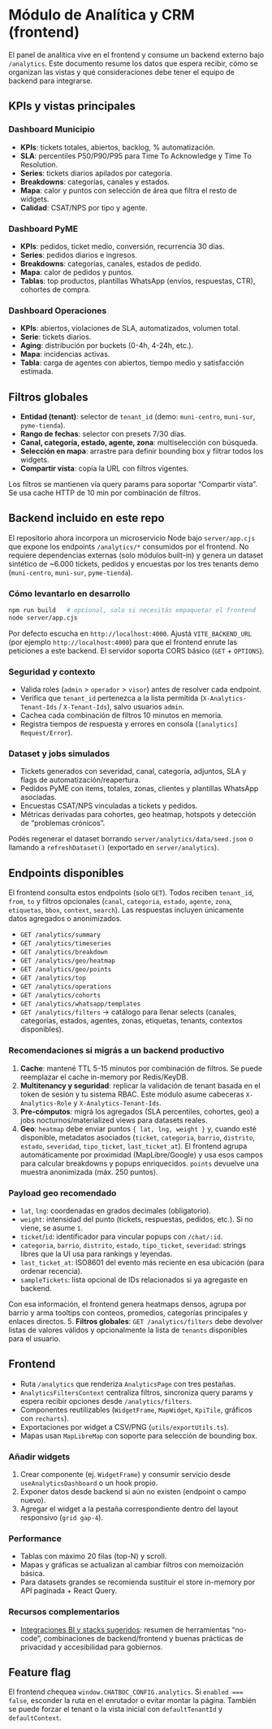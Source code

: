 # Módulo de Analítica y CRM (frontend)

El panel de analítica vive en el frontend y consume un backend externo bajo `/analytics`. Este documento resume los datos que espera recibir, cómo se organizan las vistas y qué consideraciones debe tener el equipo de backend para integrarse.

## KPIs y vistas principales

### Dashboard Municipio
- **KPIs**: tickets totales, abiertos, backlog, % automatización.
- **SLA**: percentiles P50/P90/P95 para Time To Acknowledge y Time To Resolution.
- **Series**: tickets diarios apilados por categoría.
- **Breakdowns**: categorías, canales y estados.
- **Mapa**: calor y puntos con selección de área que filtra el resto de widgets.
- **Calidad**: CSAT/NPS por tipo y agente.

### Dashboard PyME
- **KPIs**: pedidos, ticket medio, conversión, recurrencia 30 días.
- **Series**: pedidos diarios e ingresos.
- **Breakdowns**: categorías, canales, estados de pedido.
- **Mapa**: calor de pedidos y puntos.
- **Tablas**: top productos, plantillas WhatsApp (envíos, respuestas, CTR), cohortes de compra.

### Dashboard Operaciones
- **KPIs**: abiertos, violaciones de SLA, automatizados, volumen total.
- **Serie**: tickets diarios.
- **Aging**: distribución por buckets (0-4h, 4-24h, etc.).
- **Mapa**: incidencias activas.
- **Tabla**: carga de agentes con abiertos, tiempo medio y satisfacción estimada.

## Filtros globales

- **Entidad (tenant)**: selector de `tenant_id` (demo: `muni-centro`, `muni-sur`, `pyme-tienda`).
- **Rango de fechas**: selector con presets 7/30 días.
- **Canal, categoría, estado, agente, zona**: multiselección con búsqueda.
- **Selección en mapa**: arrastre para definir bounding box y filtrar todos los widgets.
- **Compartir vista**: copia la URL con filtros vigentes.

Los filtros se mantienen vía query params para soportar “Compartir vista”. Se usa cache HTTP de 10 min por combinación de filtros.

## Backend incluido en este repo

El repositorio ahora incorpora un microservicio Node bajo `server/app.cjs` que expone los endpoints `/analytics/*` consumidos por el frontend. No requiere dependencias externas (solo módulos built-in) y genera un dataset sintético de ~6.000 tickets, pedidos y encuestas por los tres tenants demo (`muni-centro`, `muni-sur`, `pyme-tienda`).

### Cómo levantarlo en desarrollo

```bash
npm run build   # opcional, solo si necesitás empaquetar el frontend
node server/app.cjs
```

Por defecto escucha en `http://localhost:4000`. Ajustá `VITE_BACKEND_URL` (por ejemplo `http://localhost:4000`) para que el frontend enrute las peticiones a este backend. El servidor soporta CORS básico (`GET` + `OPTIONS`).

### Seguridad y contexto

- Valida roles (`admin` > `operador` > `visor`) antes de resolver cada endpoint.
- Verifica que `tenant_id` pertenezca a la lista permitida (`X-Analytics-Tenant-Ids` / `X-Tenant-Ids`), salvo usuarios `admin`.
- Cachea cada combinación de filtros 10 minutos en memoria.
- Registra tiempos de respuesta y errores en consola (`[analytics] Request/Error`).

### Dataset y jobs simulados

- Tickets generados con severidad, canal, categoría, adjuntos, SLA y flags de automatización/reapertura.
- Pedidos PyME con items, totales, zonas, clientes y plantillas WhatsApp asociadas.
- Encuestas CSAT/NPS vinculadas a tickets y pedidos.
- Métricas derivadas para cohortes, geo heatmap, hotspots y detección de “problemas crónicos”.

Podés regenerar el dataset borrando `server/analytics/data/seed.json` o llamando a `refreshDataset()` (exportado en `server/analytics`).

## Endpoints disponibles

El frontend consulta estos endpoints (solo `GET`). Todos reciben `tenant_id`, `from`, `to` y filtros opcionales (`canal`, `categoria`, `estado`, `agente`, `zona`, `etiquetas`, `bbox`, `context`, `search`). Las respuestas incluyen únicamente datos agregados o anonimizados.

- `GET /analytics/summary`
- `GET /analytics/timeseries`
- `GET /analytics/breakdown`
- `GET /analytics/geo/heatmap`
- `GET /analytics/geo/points`
- `GET /analytics/top`
- `GET /analytics/operations`
- `GET /analytics/cohorts`
- `GET /analytics/whatsapp/templates`
- `GET /analytics/filters` → catálogo para llenar selects (canales, categorías, estados, agentes, zonas, etiquetas, tenants, contextos disponibles).

### Recomendaciones si migrás a un backend productivo

1. **Cache**: mantené TTL 5-15 minutos por combinación de filtros. Se puede reemplazar el cache in-memory por Redis/KeyDB.
2. **Multitenancy y seguridad**: replicar la validación de tenant basada en el token de sesión y tu sistema RBAC. Este módulo asume cabeceras `X-Analytics-Role` y `X-Analytics-Tenant-Ids`.
3. **Pre-cómputos**: migrá los agregados (SLA percentiles, cohortes, geo) a jobs nocturnos/materialized views para datasets reales.
4. **Geo**: `heatmap` debe enviar puntos `{ lat, lng, weight }` y, cuando esté disponible, metadatos asociados (`ticket`, `categoria`, `barrio`, `distrito`, `estado`, `severidad`, `tipo_ticket`, `last_ticket_at`). El frontend agrupa automáticamente por proximidad (MapLibre/Google) y usa esos campos para calcular breakdowns y popups enriquecidos. `points` devuelve una muestra anonimizada (máx. 250 puntos).

### Payload geo recomendado

- `lat`, `lng`: coordenadas en grados decimales (obligatorio).
- `weight`: intensidad del punto (tickets, respuestas, pedidos, etc.). Si no viene, se asume `1`.
- `ticket`/`id`: identificador para vincular popups con `/chat/:id`.
- `categoria`, `barrio`, `distrito`, `estado`, `tipo_ticket`, `severidad`: strings libres que la UI usa para rankings y leyendas.
- `last_ticket_at`: ISO8601 del evento más reciente en esa ubicación (para ordenar recencia).
- `sampleTickets`: lista opcional de IDs relacionados si ya agregaste en backend.

Con esa información, el frontend genera heatmaps densos, agrupa por barrio y arma tooltips con conteos, promedios, categorías principales y enlaces directos.
5. **Filtros globales**: `GET /analytics/filters` debe devolver listas de valores válidos y opcionalmente la lista de `tenants` disponibles para el usuario.

## Frontend

- Ruta `/analytics` que renderiza `AnalyticsPage` con tres pestañas.
- `AnalyticsFiltersContext` centraliza filtros, sincroniza query params y espera recibir opciones desde `/analytics/filters`.
- Componentes reutilizables (`WidgetFrame`, `MapWidget`, `KpiTile`, gráficos con `recharts`).
- Exportaciones por widget a CSV/PNG (`utils/exportUtils.ts`).
- Mapas usan `MapLibreMap` con soporte para selección de bounding box.

### Añadir widgets
1. Crear componente (ej. `WidgetFrame`) y consumir servicio desde `useAnalyticsDashboard` o un hook propio.
2. Exponer datos desde backend si aún no existen (endpoint o campo nuevo).
3. Agregar el widget a la pestaña correspondiente dentro del layout responsivo (`grid gap-4`).

### Performance
- Tablas con máximo 20 filas (top-N) y scroll.
- Mapas y gráficas se actualizan al cambiar filtros con memoización básica.
- Para datasets grandes se recomienda sustituir el store in-memory por API paginada + React Query.

### Recursos complementarios

- [Integraciones BI y stacks sugeridos](./bi-stacks.md): resumen de herramientas “no-code”, combinaciones de backend/frontend y buenas prácticas de privacidad y accesibilidad para gobiernos.

## Feature flag

El frontend chequea `window.CHATBOC_CONFIG.analytics`. Si `enabled === false`, esconder la ruta en el enrutador o evitar montar la página. También se puede forzar el tenant o la vista inicial con `defaultTenantId` y `defaultContext`.
